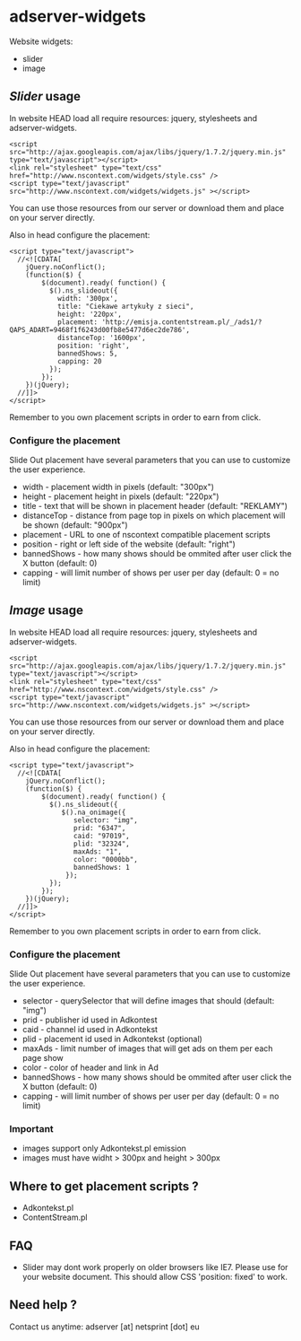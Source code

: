 adserver-widgets
=================

Website widgets:
* slider
* image


## *Slider* usage 

In website HEAD load all require resources: jquery, stylesheets and adserver-widgets.

    <script src="http://ajax.googleapis.com/ajax/libs/jquery/1.7.2/jquery.min.js" type="text/javascript"></script>
    <link rel="stylesheet" type="text/css" href="http://www.nscontext.com/widgets/style.css" />
    <script type="text/javascript" src="http://www.nscontext.com/widgets/widgets.js" ></script>

You can use those resources from our server or download them and place on your server directly.

Also in head configure the placement:

    <script type="text/javascript">
      //<![CDATA[
        jQuery.noConflict();
        (function($) {
            $(document).ready( function() {
              $().ns_slideout({
                width: '300px',
                title: "Ciekawe artykuły z sieci",
                height: '220px',
                placement: 'http://emisja.contentstream.pl/_/ads1/?QAPS_ADART=9468f1f6243d00fb8e5477d6ec2de786',
                distanceTop: '1600px',
                position: 'right',
                bannedShows: 5,
                capping: 20
              });
            });
        })(jQuery);
      //]]>
    </script>

Remember to you own placement scripts in order to earn from click.

### Configure the placement

Slide Out placement have several parameters that you can use to customize the user experience.

* width - placement width in pixels (default: "300px")
* height - placement height in pixels (default: "220px")
* title - text that will be shown in placement header (default: "REKLAMY")
* distanceTop - distance from page top in pixels on which placement will be shown (default: "900px")
* placement - URL to one of nscontext compatible placement scripts
* position - right or left side of the website (default: "right")
* bannedShows - how many shows should be ommited after user click the X button (default: 0)
* capping - will limit number of shows per user per day (default: 0 = no limit)

## *Image* usage 

In website HEAD load all require resources: jquery, stylesheets and adserver-widgets.

    <script src="http://ajax.googleapis.com/ajax/libs/jquery/1.7.2/jquery.min.js" type="text/javascript"></script>
    <link rel="stylesheet" type="text/css" href="http://www.nscontext.com/widgets/style.css" />
    <script type="text/javascript" src="http://www.nscontext.com/widgets/widgets.js" ></script>

You can use those resources from our server or download them and place on your server directly.

Also in head configure the placement:

    <script type="text/javascript">
      //<![CDATA[
        jQuery.noConflict();
        (function($) {
            $(document).ready( function() {
              $().ns_slideout({
                 $().na_onimage({
                    selector: "img",
                    prid: "6347",
                    caid: "97019",
                    plid: "32324",
                    maxAds: "1",
                    color: "0000bb",
                    bannedShows: 1
                  });
              });
            });
        })(jQuery);
      //]]>
    </script>

Remember to you own placement scripts in order to earn from click.

### Configure the placement

Slide Out placement have several parameters that you can use to customize the user experience.

* selector - querySelector that will define images that should (default: "img")
* prid - publisher id used in Adkontest 
* caid - channel id used in Adkontekst
* plid - placement id used in Adkontekst (optional)
* maxAds - limit number of images that will get ads on them per each page show
* color - color of header and link in Ad
* bannedShows - how many shows should be ommited after user click the X button (default: 0)
* capping - will limit number of shows per user per day (default: 0 = no limit)

### Important

* images support only Adkontekst.pl emission
* images must have widht > 300px and height > 300px

## Where to get placement scripts ?

* Adkontekst.pl
* ContentStream.pl 

## FAQ

* Slider may dont work properly on older browsers like IE7. Please use <!DOCTYPE html> for your website document. This should allow CSS 'position: fixed' to work.

## Need help ?

Contact us anytime: adserver [at] netsprint [dot] eu
